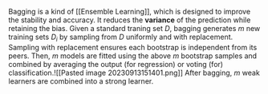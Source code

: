 Bagging is a kind of [[Ensemble Learning]], which is designed to improve the stability and accuracy. It reduces the **variance** of the prediction while retaining the bias.
Given a standard traning set $D$, bagging generates $m$ new training sets $D_i$ by sampling from $D$ uniformly and with replacement. Sampling with replacement ensures each bootstrap is independent from its peers. Then, $m$ models are fitted using the above $m$ bootstrap samples and combined by averaging the output (for regression) or voting (for) classification.![[Pasted image 20230913151401.png]]
After bagging, $m$ weak learners are combined into a strong learner.